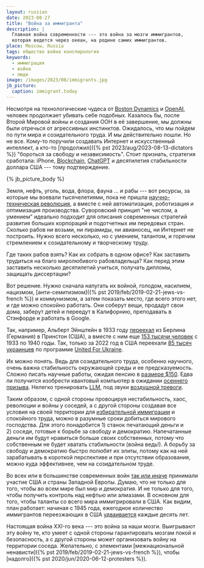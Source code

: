 ```yaml
---
layout: russian
date: 2023-08-27
title: "Война за иммигранта"
description: |
  Главная война современности --- это война за мозги иммигрантов,
  которая ведется через океан, на родине самих иммигрантов.
place: Moscow, Russia
tags: общество война конспирология
keywords:
  - иммиграция
  - война
  - люди
image: /images/2023/08/immigrants.jpg
jb_picture:
  caption: immigrant.today
---
```


Несмотря на технологические чудеса от [Boston Dynamics](https://www.youtube.com/@BostonDynamics) 
и [OpenAI](https://appmaster.io/ru/blog/openai-i-chatgpt-ru), человек
продолжает убивать себе подобных. Казалось бы, после Второй Мировой войны и создания ООН в её завершение, 
мы должны были отречься от агрессивных инстинктов. 
Ожидалось, что мы пойдем по пути мира и созидательного труда.
И мы действительно пошли. Но не все. 
Кому-то поручили создавать Интернет и искусственный интеллект,
а кто-то [продолжил]({% pst 2023/aug/2023-08-13-dictators %}) "бороться за свободу и независимость".
Стоит признать, стратегия сработала: iPhone, [Blockchain](https://ru.wikipedia.org/wiki/%D0%91%D0%BB%D0%BE%D0%BA%D1%87%D0%B5%D0%B9%D0%BD), 
[ChatGPT](https://ru.wikipedia.org/wiki/ChatGPT) и 
десятилетия стабильности доллара США --- тому подтверждение.

<!--more-->

{% jb_picture_body %}

Земля, нефть, уголь, вода, флора, фауна ... и рабы --- вот ресурсы, за которые мы
воевали тысячелетиями, пока не пришла [научно-техническая революция](https://ru.wikipedia.org/wiki/%D0%9D%D0%B0%D1%83%D1%87%D0%BD%D0%BE-%D1%82%D0%B5%D1%85%D0%BD%D0%B8%D1%87%D0%B5%D1%81%D0%BA%D0%B0%D1%8F_%D1%80%D0%B5%D0%B2%D0%BE%D0%BB%D1%8E%D1%86%D0%B8%D1%8F), 
а вместе с ней автоматизация, роботизация и оптимизация производства. Суворовский принцип
"не числом, а умением" идеально подходит для описания современных стратегий развития
больших корпораций и подотчетных им передовых стран. Сколько рабов ни возьми,
ни пирамиды, ни авианосец, ни Интернет не построить. Нужно всего несколько,
но с умением, талантом, и горячим стремлением к созидательному и творческому труду.

Где таких рабов взять? Как их собрать в одном офисе? 
Как заставить трудиться на благо миролюбивого рабовладельца?
Как перед этим заставить несколько десятилетий учиться, получать дипломы, защищать диссертации?

Вот решение. Нужно сначала напугать их войной, голодом, насилием, нацизмом, 
[анти-семитизмом]({% pst 2019/feb/2019-02-21-jews-vs-french %}) и коммунизмом,
а затем показать место, где всего этого нет, и где можно спокойно работать.
Они соберут вещи, продадут свои дома, заберут детей и переедут в Калифорнию,
преподавать в Стэнфорде и работать в Google.

Так, например, Альберт Эйнштейн в 1933 году 
[переехал](https://www.gazeta.ru/science/2018/10/17_a_12024433.shtml) из Берлина (Германия) в Принстон (США),
а вместе с ним еще [153 тысячи человек](https://encyclopedia.ushmm.org/content/ru/article/immigration-to-the-united-states-1933-41) 
с 1933 по 1940 годы. Так, только за 2022 год в США переехали 
[85 тысяч украинцев](https://internationalwealth.info/life-abroad/kakoj-chislennosti-diaspory-rossijan-i-ukraincev-v-amerike/)
по программе [United For Ukraine](https://www.uscis.gov/ukraine).

Их можно понять.
Ведь для созидательного труда, особенно научного, очень важна стабильность окружающей среды и
ее предсказуемость. 
Сложно писать научные работы, 
ожидая пенсию в [размере $150](https://www.rbc.ua/ukr/news/serednya-pensiya-ukrayini-pivroku-zrosla-1689241460.html). 
Едва ли получится изобрести квантовый компьютер в ожидании 
[осеннего призыва](https://lenta.ru/articles/2023/08/20/osenni_prizyv/).
Нелегко тренировать [LLM](https://ru.wikipedia.org/wiki/%D0%91%D0%BE%D0%BB%D1%8C%D1%88%D0%B0%D1%8F_%D1%8F%D0%B7%D1%8B%D0%BA%D0%BE%D0%B2%D0%B0%D1%8F_%D0%BC%D0%BE%D0%B4%D0%B5%D0%BB%D1%8C), под звуки 
[воздушной тревоги](https://ria.ru/20230805/trevoga-1888307376.html).

Таким образом, с одной стороны провоцируя нестабильность, хаос, революции и войны у соседей,
а с другой стороны создавая все условия на своей территории для 
[избирательной иммиграции](https://vc.ru/migrate/43412-opyt-polucheniya-o-1-amerikanskoy-vizy-dlya-odarennyh) и спокойного труда,
можно в разумные сроки добиться мирового господства. Для этого понадобится 1)&nbsp;станок печатающий деньги
и 2)&nbsp;соседи, готовые к борьбе за свободу и демократию. Напечатанные деньги им будут нравиться
больше своих собственных, потому что собственным не будет хватать стабильности (война ведь!). 
А борьбу за свободу и демократию быстро полюбят их элиты, потому как на ней
зарабатывать в короткой перспективе и при отсутствии образования,
можно куда эффективнее, чем на созидательном труде.

Во всех или в большинстве современных войн 
[так или иначе](https://ru.wikipedia.org/wiki/%D0%A1%D0%BF%D0%B8%D1%81%D0%BE%D0%BA_%D0%B2%D0%BE%D0%B5%D0%BD%D0%BD%D1%8B%D1%85_%D0%BE%D0%BF%D0%B5%D1%80%D0%B0%D1%86%D0%B8%D0%B9_%D0%A1%D0%A8%D0%90) 
принимали участие США и страны Западной Европы.
Думаю, что не только для того, чтобы во всем мире был мир и демократия.
И не только для того, чтобы получить контроль над нефтью или алмазами.
В основном для того, чтобы таланты со всего мира иммигрировали в США.
Как видим, план работает: начиная с 1945 года, ежегодное количество иммигрантов переезжающих в США 
[удваивается](https://ru.wikipedia.org/wiki/%D0%98%D0%BC%D0%BC%D0%B8%D0%B3%D1%80%D0%B0%D1%86%D0%B8%D1%8F_%D0%B2_%D0%A1%D0%A8%D0%90#1940%E2%80%941980-%D0%B5_%D0%B3%D0%BE%D0%B4%D1%8B) каждые десять лет.

Настоящая война XXI-го века --- это война за наши мозги.
Выигрывают эту войну те, кто умеет с одной стороны гарантировать мозгам покой и безопасность,
а с другой стороны может организовать войну на территории соседа.
Желательно, с элементами [межнациональной ненависти]({% pst 2019/feb/2019-02-21-jews-vs-french %}),
чтобы [надолго]({% pst 2020/jun/2020-06-12-protesters %}).
